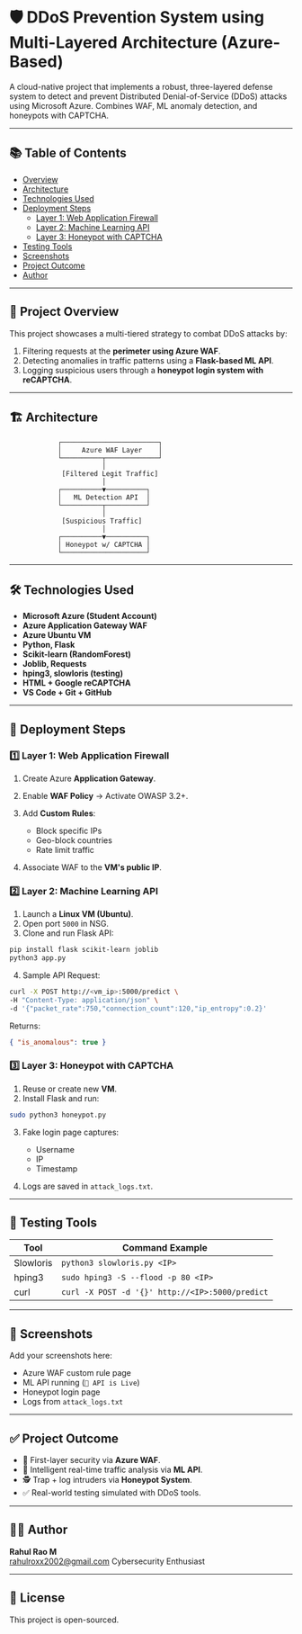 # 🛡️ DDoS Prevention System using Multi-Layered Architecture (Azure-Based)

A cloud-native project that implements a robust, three-layered defense system to detect and prevent Distributed Denial-of-Service (DDoS) attacks using Microsoft Azure. Combines WAF, ML anomaly detection, and honeypots with CAPTCHA.

---

## 📚 Table of Contents

- [Overview](#-project-overview)
- [Architecture](#-architecture)
- [Technologies Used](#-technologies-used)
- [Deployment Steps](#-deployment-steps)
  - [Layer 1: Web Application Firewall](#1️⃣-layer-1-web-application-firewall)
  - [Layer 2: Machine Learning API](#2️⃣-layer-2-machine-learning-api)
  - [Layer 3: Honeypot with CAPTCHA](#3️⃣-layer-3-honeypot-with-captcha)
- [Testing Tools](#-testing-tools)
- [Screenshots](#-screenshots)
- [Project Outcome](#-project-outcome)
- [Author](#-author)

---

## 🧠 Project Overview

This project showcases a multi-tiered strategy to combat DDoS attacks by:
1. Filtering requests at the **perimeter using Azure WAF**.
2. Detecting anomalies in traffic patterns using a **Flask-based ML API**.
3. Logging suspicious users through a **honeypot login system with reCAPTCHA**.

---

## 🏗️ Architecture

```
            ┌────────────────────────┐
            │     Azure WAF Layer    │
            └──────────┬─────────────┘
                       │
             [Filtered Legit Traffic]
                       │
            ┌──────────▼──────────┐
            │   ML Detection API  │
            └──────────┬──────────┘
                       │
             [Suspicious Traffic]
                       │
            ┌──────────▼──────────┐
            │ Honeypot w/ CAPTCHA │
            └─────────────────────┘
```

---

## 🛠️ Technologies Used

- **Microsoft Azure (Student Account)**
- **Azure Application Gateway WAF**
- **Azure Ubuntu VM**
- **Python, Flask**
- **Scikit-learn (RandomForest)**
- **Joblib, Requests**
- **hping3, slowloris (testing)**
- **HTML + Google reCAPTCHA**
- **VS Code + Git + GitHub**

---

## 🚀 Deployment Steps

### 1️⃣ Layer 1: Web Application Firewall

1. Create Azure **Application Gateway**.
2. Enable **WAF Policy** → Activate OWASP 3.2+.
3. Add **Custom Rules**:
   - Block specific IPs
   - Geo-block countries
   - Rate limit traffic

4. Associate WAF to the **VM's public IP**.

### 2️⃣ Layer 2: Machine Learning API

1. Launch a **Linux VM (Ubuntu)**.
2. Open port `5000` in NSG.
3. Clone and run Flask API:

```bash
pip install flask scikit-learn joblib
python3 app.py
```

4. Sample API Request:
```bash
curl -X POST http://<vm_ip>:5000/predict \
-H "Content-Type: application/json" \
-d '{"packet_rate":750,"connection_count":120,"ip_entropy":0.2}'
```

Returns:
```json
{ "is_anomalous": true }
```

### 3️⃣ Layer 3: Honeypot with CAPTCHA

1. Reuse or create new **VM**.
2. Install Flask and run:

```bash
sudo python3 honeypot.py
```

3. Fake login page captures:
   - Username
   - IP
   - Timestamp

4. Logs are saved in `attack_logs.txt`.

---

## 🧪 Testing Tools

| Tool     | Command Example                                  |
|----------|--------------------------------------------------|
| Slowloris | `python3 slowloris.py <IP>`                    |
| hping3   | `sudo hping3 -S --flood -p 80 <IP>`             |
| curl     | `curl -X POST -d '{}' http://<IP>:5000/predict` |

---

## 📸 Screenshots

Add your screenshots here:
- Azure WAF custom rule page
- ML API running (`🚀 API is Live`)
- Honeypot login page
- Logs from `attack_logs.txt`

---

## ✅ Project Outcome

- 🔐 First-layer security via **Azure WAF**.
- 🧠 Intelligent real-time traffic analysis via **ML API**.
- 🕵️ Trap + log intruders via **Honeypot System**.
- ✅ Real-world testing simulated with DDoS tools.

---

## 👨‍💻 Author

**Rahul Rao M**  
rahulroxx2002@gmail.com
Cybersecurity Enthusiast  

---

## 📎 License

This project is open-sourced.
